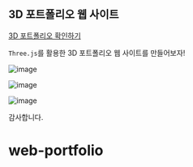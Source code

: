 ## 3D 포트폴리오 웹 사이트

[3D 포트폴리오 확인하기](https://3-d-fortfolio-introduce.vercel.app/)

`Three.js`를 활용한 3D 포트폴리오 웹 사이트를 만들어보자!

![image](https://user-images.githubusercontent.com/46777310/232194680-e033d1d4-b583-4a3c-b121-d55726ef22fc.png)

![image](https://user-images.githubusercontent.com/46777310/232194709-1dc4a809-c155-4482-ad11-442f1edeac3e.png)

![image](https://user-images.githubusercontent.com/46777310/232194743-f4cf0b10-714b-4baf-9836-4c697e3197d9.png)

감사합니다.
# web-portfolio
